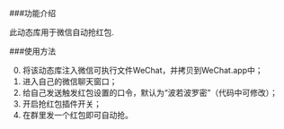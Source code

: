 
###功能介绍

此动态库用于微信自动抢红包.

###使用方法

0. 将该动态库注入微信可执行文件WeChat，并拷贝到WeChat.app中；
1. 进入自己的微信聊天窗口；
2. 给自己发送触发红包设置的口令，默认为“波若波罗密”（代码中可修改）；
3. 开启抢红包插件开关；
4. 在群里发一个红包即可自动抢。